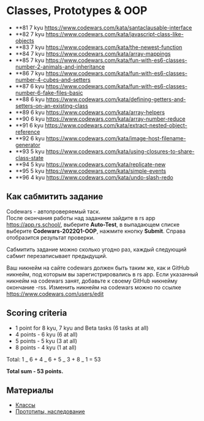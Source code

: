 # Classes, Prototypes & OOP

- \*\*81 7 kyu https://www.codewars.com/kata/santaclausable-interface
- \*\*82 7 kyu https://www.codewars.com/kata/javascript-class-like-objects
- \*\*83 7 kyu https://www.codewars.com/kata/the-newest-function
- \*\*84 7 kyu https://www.codewars.com/kata/array-mappings
- \*\*85 7 kyu https://www.codewars.com/kata/fun-with-es6-classes-number-2-animals-and-inheritance
- \*\*86 7 kyu https://www.codewars.com/kata/fun-with-es6-classes-number-4-cubes-and-setters
- \*\*87 6 kyu https://www.codewars.com/kata/fun-with-es6-classes-number-6-fake-files-basic
- \*\*88 6 kyu https://www.codewars.com/kata/defining-getters-and-setters-on-an-existing-class
- \*\*89 6 kyu https://www.codewars.com/kata/array-helpers
- \*\*90 6 kyu https://www.codewars.com/kata/array-number-reduce
- \*\*91 6 kyu https://www.codewars.com/kata/extract-nested-object-reference
- \*\*92 6 kyu https://www.codewars.com/kata/image-host-filename-generator
- \*\*93 5 kyu https://www.codewars.com/kata/using-closures-to-share-class-state
- \*\*94 5 kyu https://www.codewars.com/kata/replicate-new
- \*\*95 5 kyu https://www.codewars.com/kata/simple-events
- \*\*96 4 kyu https://www.codewars.com/kata/undo-slash-redo

## Как сабмитить задание

Codewars - автопроверяемый таск.  
После окончания работы над заданием зайдите в rs app https://app.rs.school/, выберите **Auto-Test**, в выпадающем списке выберите **Codewars-2022Q1-OOP**, нажмите кнопку **Submit**. Справа отобразится результат проверки.

Сабмитить задание можно сколько угодно раз, каждый следующий сабмит перезаписывает предыдущий.

Ваш никнейм на сайте codewars должен быть таким же, как и GitHub никнейм, под которым вы зарегистрировались в rs app. Если указанный никнейм на codewars занят, добавьте к своему GitHub никнейму окончание -rss. Изменить никнейм на codewars можно по ссылке
https://www.codewars.com/users/edit

## Scoring criteria

- 1 point for 8 kyu, 7 kyu and Beta tasks (6 tasks at all)
- 4 points - 6 kyu (6 at all)
- 5 points - 5 kyu (3 at all)
- 8 points - 4 kyu (1 at all)

Total: 1 _ 6 + 4 _ 6 + 5 _ 3 + 8 _ 1 = 53

**Total sum - 53 points.**

## Материалы

- [Классы](https://learn.javascript.ru/classes)
- [Прототипы, наследование](https://learn.javascript.ru/prototypes)
